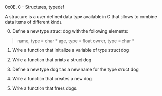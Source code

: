 0x0E. C - Structures, typedef

A structure is a user defined data type available
in C that allows to combine data items of
different kinds.

0. Define a new type struct dog with the following elements:

>name, type = char *
>age, type = float
>owner, type = char *

1. Write a function that initialize a variable of type struct dog

2. Write a function that prints a struct dog

3. Define a new type dog t as a new name for the type struct dog

4. Write a function that creates a new dog

5. Write a function that frees dogs.


